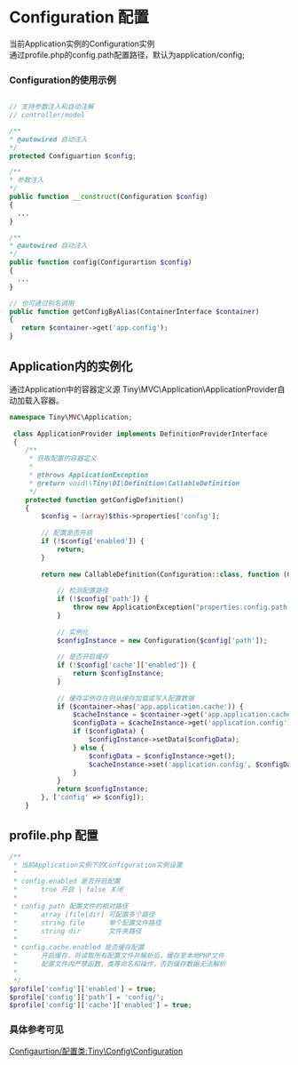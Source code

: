 Configuration 配置
====
   当前Application实例的Configuration实例   
   通过profile.php的config.path配置路径，默认为application/config;   

### Configuration的使用示例
```php

// 支持参数注入和自动注解
// controller/model

/**
* @autowired 自动注入
*/
protected Configuartion $config;

/**
* 参数注入
*/
public function __construct(Configuration $config)
{
  ...
}

/**
* @autowired 自动注入
*/
public function config(Configurartion $config) 
{
  ...
}

// 也可通过别名调用
public function getConfigByAlias(ContainerInterface $container)
{
   return $container->get('app.config');
}
```

Application内的实例化
----

通过Application中的容器定义源 Tiny\MVC\Application\ApplicationProvider自动加载入容器。

```php
namespace Tiny\MVC\Application;
   
 class ApplicationProvider implements DefinitionProviderInterface
 {
    /**
     * 获取配置的容器定义
     *
     * @throws ApplicationException
     * @return void|\Tiny\DI\Definition\CallableDefinition
     */
    protected function getConfigDefinition()
    {
        $config = (array)$this->properties['config'];
        
        // 配置是否开启
        if (!$config['enabled']) {
            return;
        }
        
        return new CallableDefinition(Configuration::class, function (ContainerInterface $container, array $config) {
            
            // 检测配置路径
            if (!$config['path']) {
                throw new ApplicationException("properties.config.path is not allow null!");
            }
            
            // 实例化
            $configInstance = new Configuration($config['path']);
           
            // 是否开启缓存
            if (!$config['cache']['enabled']) {
                return $configInstance;
            }
            
            // 缓存实例存在则从缓存加载或写入配置数据
            if ($container->has('app.application.cache')) {
                $cacheInstance = $container->get('app.application.cache');
                $configData = $cacheInstance->get('application.config');
                if ($configData) {
                    $configInstance->setData($configData);
                } else {
                    $configData = $configInstance->get();
                    $cacheInstance->set('application.config', $configData);
                }
            }
            return $configInstance;
        }, ['config' => $config]);
    }
```

profile.php 配置
----
```php
/**
 * 当前Application实例下的Configuration实例设置
 * 
 * config.enabled 是否开启配置
 *      true 开启 | false 关闭
 *  
 * config.path 配置文件的相对路径
 *      array [file|dir] 可配置多个路径
 *      string file      单个配置文件路径
 *      string dir       文件夹路径
 * 
 * config.cache.enabled 是否缓存配置
 *      开启缓存，将读取所有配置文件并解析后，缓存至本地PHP文件
 *      配置文件内严禁函数，类等命名和操作，否则缓存数据无法解析      
 * 
 */
$profile['config']['enabled'] = true;
$profile['config']['path'] = 'config/';
$profile['config']['cache']['enabled'] = true;
```

### 具体参考可见   
[Configaurtion/配置类:Tiny\Config\Configuration](https://github.com/tinyphporg/tinyphp-dcos/blob/master/docs/manual/lib/configuration.md)
